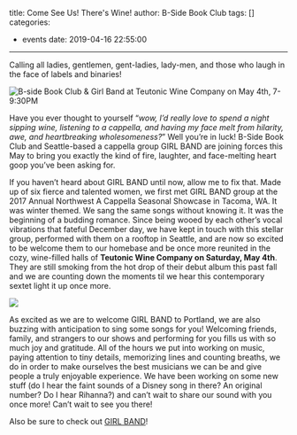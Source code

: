 title: Come See Us! There's Wine!
author: B-Side Book Club
tags: []
categories:
  - events
date: 2019-04-16 22:55:00
---
Calling all ladies, gentlemen, gent-ladies, lady-men, and those who laugh in the face of labels and binaries!

![B-side Book Club & Girl Band at Teutonic Wine Company on May 4th, 7-9:30PM](/img/190504-teutonic-flyer.png)

Have you ever thought to yourself “_wow, I’d really love to spend a night sipping wine, listening to a cappella, and having my face melt from hilarity, awe, and heartbreaking wholesomeness?_” Well you’re in luck! B-Side Book Club and Seattle-based a cappella group GIRL BAND are joining forces this May to bring you exactly the kind of fire, laughter, and face-melting heart goop you’ve been asking for. 

If you haven’t heard about GIRL BAND until now, allow me to fix that. Made up of six fierce and talented women, we first met GIRL BAND group at the 2017 Annual Northwest A Cappella Seasonal Showcase in Tacoma, WA. It was winter themed. We sang the same songs without knowing it. It was the beginning of a budding romance. Since being wooed by each other’s vocal vibrations that fateful December day, we have kept in touch with this stellar group, performed with them on a rooftop in Seattle, and are now so excited to be welcome them to our homebase and be once more reunited in the cozy, wine-filled halls of **Teutonic Wine Company on Saturday, May 4th**. They are still smoking from the hot drop of their debut album this past fall and we are counting down the moments til we hear this contemporary sextet light it up once more. 

![](/img/girlband.png)

As excited as we are to welcome GIRL BAND to Portland, we are also buzzing with anticipation to sing some songs for you! Welcoming friends, family, and strangers to our shows and performing for you fills us with so much joy and gratitude. All of the hours we put into working on music, paying attention to tiny details, memorizing lines and counting breaths, we do in order to make ourselves the best musicians we can be and give people a truly enjoyable experience. We have been working on some new stuff (do I hear the faint sounds of a Disney song in there? An original number? Do I hear Rihanna?) and can’t wait to share our sound with you once more! Can’t wait to see you there!

Also be sure to check out [GIRL BAND](https://girlbandseattle.com)!